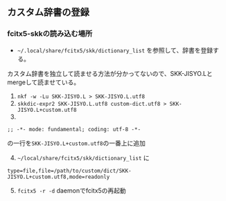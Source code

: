 ## カスタム辞書の登録

### fcitx5-skkの読み込む場所

- `~/.local/share/fcitx5/skk/dictionary_list` を参照して、辞書を登録する。

カスタム辞書を独立して読ませる方法が分かってないので、SKK-JISYO.Lとmergeして読ませている。

1. `nkf -w -Lu SKK-JISYO.L > SKK-JISYO.L.utf8`
2. `skkdic-expr2 SKK-JISYO.L.utf8 custom-dict.utf8 > SKK-JISYO.L+custom.utf8`
3. 
```
;; -*- mode: fundamental; coding: utf-8 -*-
```
の一行を`SKK-JISYO.L+custom.utf8`の一番上に追加

4. `~/local/share/fcitx5/skk/dictionary_list` に 
```
type=file,file=/path/to/custom/dict/SKK-JISYO.L+custom.utf8,mode=readonly
```
5. `fcitx5 -r -d` daemonでfcitx5の再起動
